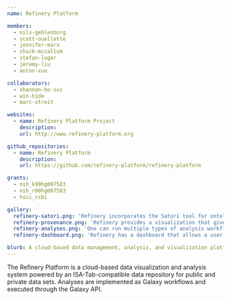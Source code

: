 ```yaml
---
name: Refinery Platform

members:
  - nils-gehlenborg
  - scott-ouellette
  - jennifer-marx
  - chuck-mccallum
  - stefan-luger
  - jeremy-liu
  - anton-xue

collaborators:
  - shannan-ho-sui
  - win-hide
  - marc-streit

websites:
  - name: Refinery Platform Project
    description:
    url: http://www.refinery-platform.org

github_repositories:
  - name: Refinery Platform
    description:
    url: https://github.com/refinery-platform/refinery-platform

grants:
  - nih_k99hg007583
  - nih_r00hg007583
  - hsci_csbi

gallery:
  refinery-satori.png: 'Refinery incorporates the Satori tool for ontology-guided visual exploration of DataSets within the system'
  refinery-provenance.png: 'Refinery provides a visualization that gives users an interface to see the provenance of a given DataSet and its data files'
  refinery-analyses.png: 'One can run multiple types of analysis workflows through Refinery backed by the popular Galaxy system'
  refinery-dashboard.png: 'Refinery has a dashboard that allows a user to view DataSet, Group, and Event information'

blurb: A cloud-based data management, analysis, and visualization platform for reproducible biomedical research.
---
```

The Refinery Platform is a cloud-based data visualization and analysis system powered by an ISA-Tab-compatible data repository for public and private data sets. Analyses are implemented as Galaxy workflows and executed through the Galaxy API.